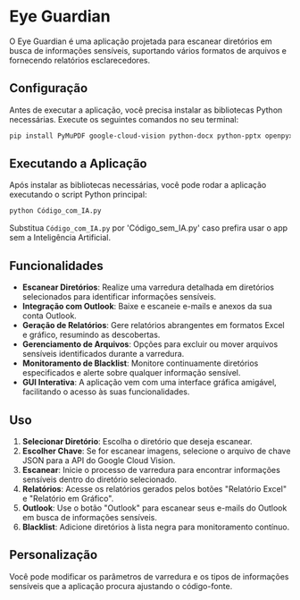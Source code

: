 
# Eye Guardian

O Eye Guardian é uma aplicação projetada para escanear diretórios em busca de informações sensíveis, suportando vários formatos de arquivos e fornecendo relatórios esclarecedores.

## Configuração

Antes de executar a aplicação, você precisa instalar as bibliotecas Python necessárias. Execute os seguintes comandos no seu terminal:

```bash
pip install PyMuPDF google-cloud-vision python-docx python-pptx openpyxl Pillow schedule customtkinter pandas matplotlib
```

## Executando a Aplicação

Após instalar as bibliotecas necessárias, você pode rodar a aplicação executando o script Python principal:

```bash
python Código_com_IA.py
```

Substitua `Código_com_IA.py` por 'Código_sem_IA.py' caso prefira usar o app sem a Inteligência Artificial.

## Funcionalidades

- **Escanear Diretórios**: Realize uma varredura detalhada em diretórios selecionados para identificar informações sensíveis.
- **Integração com Outlook**: Baixe e escaneie e-mails e anexos da sua conta Outlook.
- **Geração de Relatórios**: Gere relatórios abrangentes em formatos Excel e gráfico, resumindo as descobertas.
- **Gerenciamento de Arquivos**: Opções para excluir ou mover arquivos sensíveis identificados durante a varredura.
- **Monitoramento de Blacklist**: Monitore continuamente diretórios especificados e alerte sobre qualquer informação sensível.
- **GUI Interativa**: A aplicação vem com uma interface gráfica amigável, facilitando o acesso às suas funcionalidades.

## Uso

1. **Selecionar Diretório**: Escolha o diretório que deseja escanear.
2. **Escolher Chave**: Se for escanear imagens, selecione o arquivo de chave JSON para a API do Google Cloud Vision.
3. **Escanear**: Inicie o processo de varredura para encontrar informações sensíveis dentro do diretório selecionado.
4. **Relatórios**: Acesse os relatórios gerados pelos botões "Relatório Excel" e "Relatório em Gráfico".
5. **Outlook**: Use o botão "Outlook" para escanear seus e-mails do Outlook em busca de informações sensíveis.
6. **Blacklist**: Adicione diretórios à lista negra para monitoramento contínuo.

## Personalização

Você pode modificar os parâmetros de varredura e os tipos de informações sensíveis que a aplicação procura ajustando o código-fonte.


